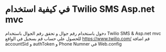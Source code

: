 # في كيفية استخدام Twilio SMS Asp.net mvc
 دخول باستخدام رقم جوال و  تحقق رقم الجوال باستخدام  Twilio SMS  &amp; Asp.net mvc
 للحصول علي حساب قم بسجيل في الواقع 
 https://www.twilio.com/
 قم اضافة accountSid و authToken  و Phone Numner في  Web.config
 
  
